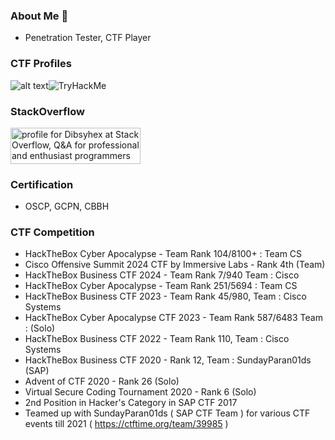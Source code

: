 ### About Me 👋
- Penetration Tester, CTF Player

### CTF Profiles
![alt text](https://www.hackthebox.com/badge/image/2111)<img src="https://tryhackme-badges.s3.amazonaws.com/dibsy0x.png" alt="TryHackMe">


### StackOverflow
<a href="https://stackoverflow.com/users/2626085/dibsyhex"><img src="https://stackoverflow.com/users/flair/2626085.png" width="208" height="58" alt="profile for Dibsyhex at Stack Overflow, Q&amp;A for professional and enthusiast programmers" title="profile for Dibsyhex at Stack Overflow, Q&amp;A for professional and enthusiast programmers"></a>

### Certification
- OSCP, GCPN, CBBH

### CTF Competition

- HackTheBox Cyber Apocalypse - Team Rank 104/8100+ : Team CS
- Cisco Offensive Summit 2024 CTF by Immersive Labs - Rank 4th (Team)
- HackTheBox Business CTF 2024 - Team Rank 7/940 Team : Cisco
- HackTheBox Cyber Apocalypse - Team Rank 251/5694 : Team CS
- HackTheBox Business CTF 2023 - Team Rank 45/980, Team : Cisco Systems
- HackTheBox Cyber Apocalypse CTF 2023 - Team Rank 587/6483 Team : (Solo)
- HackTheBox Business CTF 2022 - Team Rank 110, Team : Cisco Systems
- HackTheBox Business CTF 2020 - Rank 12, Team : SundayParan01ds (SAP)
- Advent of CTF 2020  - Rank 26 (Solo)
- Virtual Secure Coding Tournament 2020 - Rank 6 (Solo)
- 2nd Position in Hacker's Category in SAP CTF 2017
- Teamed up with SundayParan01ds ( SAP CTF Team ) for various CTF events till 2021 ( https://ctftime.org/team/39985 )
